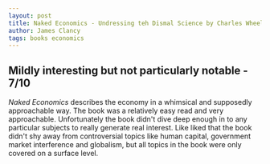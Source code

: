 ```yaml
---
layout: post
title: Naked Economics - Undressing teh Dismal Science by Charles Wheelan
author: James Clancy
tags: books economics
---
```


## Mildly interesting but not particularly notable - 7/10

_Naked Economics_ describes the economy in a whimsical and supposedly approachable way. The book was a relatively easy read and very approachable. Unfortunately the book didn't dive deep enough in to any particular subjects to really generate real interest. Like liked that the book didn't shy away from controversial topics like human capital, government market interference and globalism, but all topics in the book were only covered on a surface level.